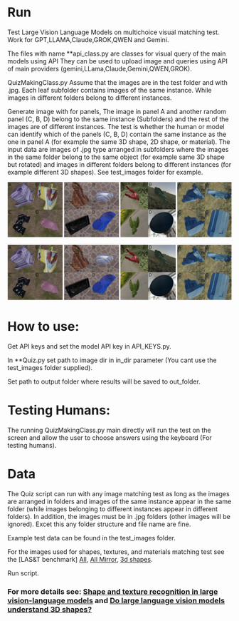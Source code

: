 # Run 

Test Large Vision Language Models on multichoice visual matching test. Work for GPT,LLAMA,Claude,GROK,QWEN and Gemini.

The files with name **api_class.py are classes for visual query of the main models using API They can be used to upload image and queries using API of main providers (gemini,LLama,Claude,Gemini,QWEN,GROK).


QuizMakingClass.py Assume that the images are in the test folder and with .jpg. Each leaf subfolder contains images of the same instance. While images in different folders belong to different instances.

Generate image with for panels, The image in panel A and another random panel (C, B, D) belong to the same instance (Subfolders) and the rest of the images are of different instances.
The test is whether the human or model can identify which of the panels (C, B, D) contain the same instance as the one in panel A (for example the same 3D shape, 2D shape, or material).
The input data are images of .jpg type arranged in subfolders where the images in the same folder belong to the same object (for example same 3D shape but rotated) 
and images in different folders belong to different instances (for example different 3D shapes).
See test_images folder for example.


![Example for quiz image made by QuizMakingClass.py identify which panel contain instance (3D shape) identical to the one in panel A](Figure1.jpg)

 

![](/Figure1.jpg)

# How to use:
Get API keys and set the model API key in API_KEYS.py.

In **Quiz.py set path to image dir in in_dir parameter (You cant use the test_images folder supplied).

Set path to output folder where results will be saved to out_folder.


# Testing Humans:

The running QuizMakingClass.py main directly will run the test on the screen and allow the user to choose answers using the keyboard (For testing humans). 

# Data
The Quiz script can run with any image matching test as long as the images are arranged in folders and images of the same instance appear in the same folder (while images belonging to different instances appear in different folders).
In addition, the images must be in .jpg folders (other images will be ignored). Excet this any folder structure and file name are fine.

Example test data can be found in the test_images folder.

For the images used for shapes, textures, and materials matching test see the [LAS&T benchmark] [All](https://github.com/sagieppel/Shape-and-Texture-recognition-in-large-vision-language-models-), [All Mirror](https://icedrive.net/s/CPvz3jZ6hV4WGhQ4v4TA5B3785T5), [3d shapes](https://zenodo.org/records/14681299).

Run script.

###  For more details see: [Shape and texture recognition in large vision-language models](https://arxiv.org/pdf/2503.23062)  and  [Do large language vision models understand 3D shapes?](https://arxiv.org/pdf/2412.10908)
